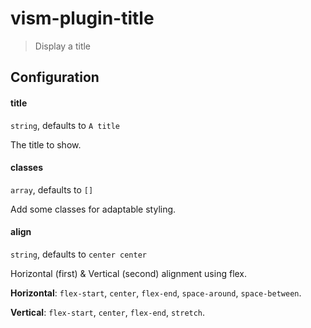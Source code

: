 # vism-plugin-title

> Display a title

## Configuration

#### title

`string`, defaults to `A title`

The title to show.

#### classes

`array`, defaults to `[]`

Add some classes for adaptable styling.

#### align

`string`, defaults to `center center`

Horizontal (first) & Vertical (second) alignment using flex.

**Horizontal**: `flex-start`, `center`, `flex-end`, `space-around`, `space-between`.

**Vertical**: `flex-start`, `center`, `flex-end`, `stretch`.
